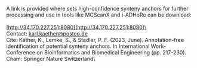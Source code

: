 A link is provided where sets high-confidence synteny anchors for further processing and use in tools like MCScanX and i-ADHoRe can be download:\
\
[http://34.170.227.251:8080](http://34.170.227.251:8080)\
\
Contact:    karl.kaether@posteo.de\
Cite:   Käther, K., Lemke, S., & Stadler, P. F. (2023, June). Annotation-free identification of potential synteny anchors. In International Work-Conference on Bioinformatics and Biomedical Engineering (pp. 217-230). Cham: Springer Nature Switzerland\
